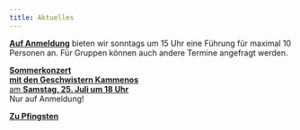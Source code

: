 ```yaml
---
title: Aktuelles
---
```


[**Auf Anmeldung**](/fuehrungen/) bieten wir sonntags um 15 Uhr  eine Führung für maximal 10 Personen an. Für Gruppen können auch andere Termine angefragt werden.
   
[**Sommerkonzert   
mit den Geschwistern Kammenos**  
am **Samstag, 25. Juli um 18 Uhr**](/veranstaltungen/2020/kammenos/)  
Nur auf Anmeldung!  

[**Zu Pfingsten**](/bildgedanken/pfingsten2020/)


